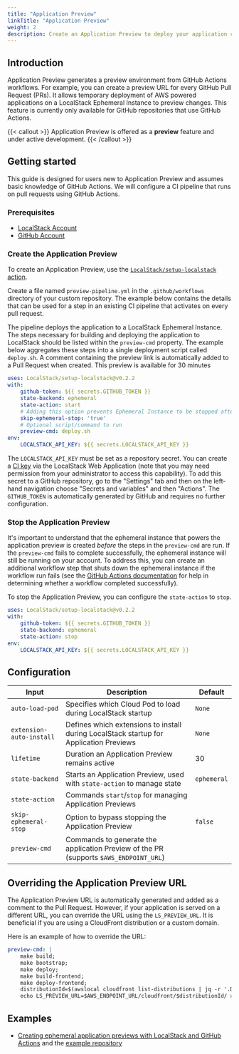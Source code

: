 ```yaml
---
title: "Application Preview"
linkTitle: "Application Preview"
weight: 2
description: Create an Application Preview to deploy your application changes in an Ephemeral Instance
---
```


## Introduction

Application Preview generates a preview environment from GitHub Actions workflows.
For example, you can create a preview URL for every GitHub Pull Request (PRs).
It allows temporary deployment of AWS powered applications on a LocalStack Ephemeral Instance to preview changes.
This feature is currently only available for GitHub repositories that use GitHub Actions.

{{< callout >}}
Application Preview is offered as a **preview** feature and under active development.
{{< /callout >}}

## Getting started

This guide is designed for users new to Application Preview and assumes basic knowledge of GitHub Actions.
We will configure a CI pipeline that runs on pull requests using GitHub Actions.

### Prerequisites

- [LocalStack Account](https://app.localstack.cloud/)
- [GitHub Account](https://github.com)

### Create the Application Preview

To create an Application Preview, use the [`LocalStack/setup-localstack` action](https://github.com/localstack/setup-localstack).

Create a file named `preview-pipeline.yml` in the `.github/workflows` directory of your custom repository.
The example below contains the details that can be used for a step in an existing CI pipeline that activates on every pull request.

The pipeline deploys the application to a LocalStack Ephemeral Instance.
The steps necessary for building and deploying the application to  LocalStack should be listed within the `preview-cmd` property.
The example below aggregates these steps into a single deployment script called `deploy.sh`.
A comment containing the preview link is automatically added to a Pull Request when created.
This preview is available for 30 minutes

```yaml
uses: LocalStack/setup-localstack@v0.2.2
with:
    github-token: ${{ secrets.GITHUB_TOKEN }}
    state-backend: ephemeral
    state-action: start
    # Adding this option prevents Ephemeral Instance to be stopped after the `preview-cmd` run
    skip-ephemeral-stop: 'true'
    # Optional script/command to run
    preview-cmd: deploy.sh
env:
    LOCALSTACK_API_KEY: ${{ secrets.LOCALSTACK_API_KEY }}
```

The `LOCALSTACK_API_KEY` must be set as a repository secret.
You can create a [CI key](https://app.localstack.cloud/workspace/ci-keys) via the LocalStack Web Application (note that you may need permission from your administrator to access this capability).
To add this secret to a GitHub repository, go to the "Settings" tab and then on the left-hand navigation choose "Secrets and variables" and then "Actions".
The `GITHUB_TOKEN` is automatically generated by GitHub and requires no further configuration.

### Stop the Application Preview

It's important to understand that the ephemeral instance that powers the application preview is created _before_ the steps in the `preview-cmd` are run.
If the `preview-cmd` fails to complete successfully, the ephemeral instance will still be running on your account.
To address this, you can create an additional workflow step that shuts down the ephemeral instance if the workflow run fails (see the [GitHub Actions documentation](https://docs.github.com/en/actions/writing-workflows/choosing-when-your-workflow-runs/events-that-trigger-workflows#running-a-workflow-based-on-the-conclusion-of-another-workflow) for help in determining whether a workflow completed successfully).

To stop the Application Preview, you can configure the `state-action` to `stop`.

```yaml
uses: LocalStack/setup-localstack@v0.2.2
with:
    github-token: ${{ secrets.GITHUB_TOKEN }}
    state-backend: ephemeral
    state-action: stop
env:
    LOCALSTACK_API_KEY: ${{ secrets.LOCALSTACK_API_KEY }}
```

## Configuration

| Input                        | Description                                                               | Default      |
|------------------------------|---------------------------------------------------------------------------|--------------|
| `auto-load-pod`              | Specifies which Cloud Pod to load during LocalStack startup                     | `None`       |
| `extension-auto-install`     | Defines which extensions to install during LocalStack startup for Application Previews | `None`       |
| `lifetime`                   | Duration an Application Preview remains active                            | 30           |
| `state-backend`              | Starts an Application Preview, used with `state-action` to manage state  | `ephemeral`  |
| `state-action`               | Commands `start`/`stop` for managing Application Previews                |              |
| `skip-ephemeral-stop`        | Option to bypass stopping the Application Preview                        | `false`      |
| `preview-cmd`                | Commands to generate the application Preview of the PR (supports `$AWS_ENDPOINT_URL`) |            |

## Overriding the Application Preview URL

The Application Preview URL is automatically generated and added as a comment to the Pull Request.
However, if your application is served on a different URL, you can override the URL using the `LS_PREVIEW_URL`.
It is beneficial if you are using a CloudFront distribution or a custom domain.

Here is an example of how to override the URL:

```yaml
preview-cmd: |
    make build;
    make bootstrap;
    make deploy;
    make build-frontend;
    make deploy-frontend;
    distributionId=$(awslocal cloudfront list-distributions | jq -r '.DistributionList.Items[0].Id');
    echo LS_PREVIEW_URL=$AWS_ENDPOINT_URL/cloudfront/$distributionId/ >> $GITHUB_ENV;
```

## Examples

- [Creating ephemeral application previews with LocalStack and GitHub Actions](https://docs.localstack.cloud/tutorials/ephemeral-application-previews/) and the [example repository](https://github.com/localstack-samples/sample-notes-app-dynamodb-lambda-apigateway)
